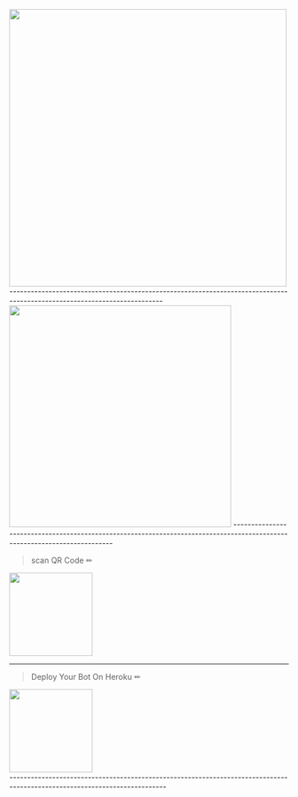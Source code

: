 <img src="https://i.ibb.co/qFVfNPm/Untitled.jpg" width="500" >
-------------------------------------------------------------------------------------------------------------------------
<img src="https://i.ibb.co/7RVH0Dy/photo-2021-12-12-14-14-54.jpg" width="400" >
--------------------------------------------------------------------------------------------------------------------------

> scan  QR Code ✏
<div align="left"><a href="https://replit.com/@nipuna21/NINIONBOT-1"><img src="https://i.ibb.co/5WRBdGh/ab1985860df7.jpg" width="150" ></a></div>

---
> Deploy Your Bot On Heroku ✏
<div align="left"><a href="https://dashboard.heroku.com/new?template=https%3A%2F%2Fgithub.com%2Fnipuna21%2Fnipuna2007"><img src="https://i.ibb.co/WPRfjrZ/c6eb7d6b6606.png" width="150" ></a></div>
--------------------------------------------------------------------------------------------------------------------------
